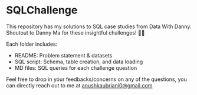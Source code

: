 # SQLChallenge

This repository has my solutions to SQL case studies from Data With Danny. Shoutout to Danny Ma for these insightful challenges! 👋🏻

Each folder includes:
- README: Problem statement & datasets
- SQL script: Schema, table creation, and data loading
- MD files: SQL queries for each challenge question

Feel free to drop in your feedbacks/concerns on any of the questions, you can directly reach out to me at anushkaubriani0@gmail.com
